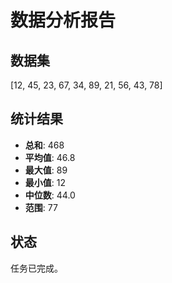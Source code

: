 # 数据分析报告

## 数据集
[12, 45, 23, 67, 34, 89, 21, 56, 43, 78]

## 统计结果
- **总和**: 468
- **平均值**: 46.8
- **最大值**: 89
- **最小值**: 12
- **中位数**: 44.0
- **范围**: 77

## 状态
任务已完成。